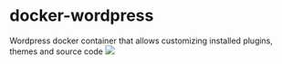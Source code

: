 # docker-wordpress 
Wordpress docker container that allows customizing installed plugins, themes and source code
[![](https://badge.imagelayers.io/genexies/wordpress:latest.svg)](https://imagelayers.io/?images=genexies/wordpress:latest 'Get your own badge on imagelayers.io')

